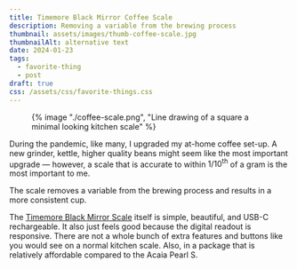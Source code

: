 ```yaml
---
title: Timemore Black Mirror Coffee Scale
description: Removing a variable from the brewing process
thumbnail: assets/images/thumb-coffee-scale.jpg
thumbnailAlt: alternative text 
date: 2024-01-23
tags:
  - favorite-thing
  - post
draft: true
css: /assets/css/favorite-things.css
---
```

<figure class="sketch">
  {% image "./coffee-scale.png", "Line drawing of a square a minimal looking kitchen scale" %}
<figcaption></figcaption>
</figure>

During the pandemic, like many, I upgraded my at-home coffee set-up. A new grinder, kettle, higher quality beans might seem like the most important upgrade &mdash; however, a scale that is accurate to within <span class="fraction">1/10<sup>th</sup></span> of a gram is the most important to me.

The scale removes a variable from the brewing process and results in a more consistent cup.

The [Timemore Black Mirror Scale](https://www.timemore.com/collections/coffee-scale/products/timemore-coffee-basic-plus-scale-precision-timer-black) itself is simple, beautiful, and USB-C rechargeable. It also just feels good because the digital readout is responsive. There are not a whole bunch of extra features and buttons like you would see on a normal kitchen scale. Also, in a package that is relatively affordable compared to the Acaia Pearl S.  